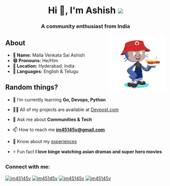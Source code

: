 <h1 align="center">Hi 👋, I'm Ashish <img src="https://media.giphy.com/media/iDdroSqfT7QKQ/giphy.gif" width="35"></h1>
<h3 align="center">A community enthusiast from India</h3>
<picture> <img align="right" src="https://github.com/im45145v/im45145v/blob/main/media/myMona.png" width = 180px></picture>

## About
- **👤 Name:** Malla Venkata Sai Ashish
- **😄 Pronouns:** He/Him
- **📍 Location:** Hyderabad, India
- **📣 Languages:** English & Telugu

## Random things?
- 🌱 I’m currently learning **Go, Devops, Python**
- 👨‍💻 All of my projects are available at [Devpost.com](https://devpost.com/im45145v)

- 💬 Ask me about **Communities & Tech**

- 📫 How to reach me **im45145v@gmail.com**

- 📄 Know about my [experiences](https://im45145v.notion.site/Malla-Venkata-Sai-Ashish-8a739dff99774c43937ec53ab872433f?pvs=4)

- ⚡ Fun fact **I love binge watching asian dramas and super hero movies**

<h3 align="left">Connect with me:</h3>
<p align="left">
<a href="https://twitter.com/im45145v" target="blank"><img align="center" src="https://raw.githubusercontent.com/rahuldkjain/github-profile-readme-generator/master/src/images/icons/Social/twitter.svg" alt="im45145v" height="30" width="40" /></a>
<a href="https://linkedin.com/in/im45145v" target="blank"><img align="center" src="https://raw.githubusercontent.com/rahuldkjain/github-profile-readme-generator/master/src/images/icons/Social/linked-in-alt.svg" alt="im45145v" height="30" width="40" /></a>
<a href="https://instagram.com/im45145v" target="blank"><img align="center" src="https://raw.githubusercontent.com/rahuldkjain/github-profile-readme-generator/master/src/images/icons/Social/instagram.svg" alt="im45145v" height="30" width="40" /></a>
<a href="https://www.leetcode.com/im45145v" target="blank"><img align="center" src="https://raw.githubusercontent.com/rahuldkjain/github-profile-readme-generator/master/src/images/icons/Social/leet-code.svg" alt="im45145v" height="30" width="40" /></a>
</p>
